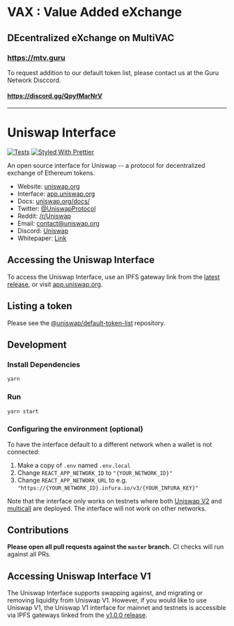 # VAX : Value Added eXchange
## DEcentralized eXchange on MultiVAC
### https://mtv.guru
To request addition to our default token list, please contact us at the Guru Network Disccord.
#### https://discord.gg/QpyfMarNrV

----

# Uniswap Interface

[![Tests](https://github.com/Uniswap/uniswap-interface/workflows/Tests/badge.svg)](https://github.com/Uniswap/uniswap-interface/actions?query=workflow%3ATests)
[![Styled With Prettier](https://img.shields.io/badge/code_style-prettier-ff69b4.svg)](https://prettier.io/)

An open source interface for Uniswap -- a protocol for decentralized exchange of Ethereum tokens.

- Website: [uniswap.org](https://uniswap.org/)
- Interface: [app.uniswap.org](https://app.uniswap.org)
- Docs: [uniswap.org/docs/](https://uniswap.org/docs/)
- Twitter: [@UniswapProtocol](https://twitter.com/UniswapProtocol)
- Reddit: [/r/Uniswap](https://www.reddit.com/r/Uniswap/)
- Email: [contact@uniswap.org](mailto:contact@uniswap.org)
- Discord: [Uniswap](https://discord.gg/Y7TF6QA)
- Whitepaper: [Link](https://hackmd.io/C-DvwDSfSxuh-Gd4WKE_ig)

## Accessing the Uniswap Interface

To access the Uniswap Interface, use an IPFS gateway link from the
[latest release](https://github.com/Uniswap/uniswap-interface/releases/latest),
or visit [app.uniswap.org](https://app.uniswap.org).

## Listing a token

Please see the
[@uniswap/default-token-list](https://github.com/uniswap/default-token-list)
repository.

## Development

### Install Dependencies

```bash
yarn
```

### Run

```bash
yarn start
```

### Configuring the environment (optional)

To have the interface default to a different network when a wallet is not connected:

1. Make a copy of `.env` named `.env.local`
2. Change `REACT_APP_NETWORK_ID` to `"{YOUR_NETWORK_ID}"`
3. Change `REACT_APP_NETWORK_URL` to e.g. `"https://{YOUR_NETWORK_ID}.infura.io/v3/{YOUR_INFURA_KEY}"`

Note that the interface only works on testnets where both
[Uniswap V2](https://uniswap.org/docs/v2/smart-contracts/factory/) and
[multicall](https://github.com/makerdao/multicall) are deployed.
The interface will not work on other networks.

## Contributions

**Please open all pull requests against the `master` branch.**
CI checks will run against all PRs.

## Accessing Uniswap Interface V1

The Uniswap Interface supports swapping against, and migrating or removing liquidity from Uniswap V1. However,
if you would like to use Uniswap V1, the Uniswap V1 interface for mainnet and testnets is accessible via IPFS gateways
linked from the [v1.0.0 release](https://github.com/Uniswap/uniswap-interface/releases/tag/v1.0.0).

